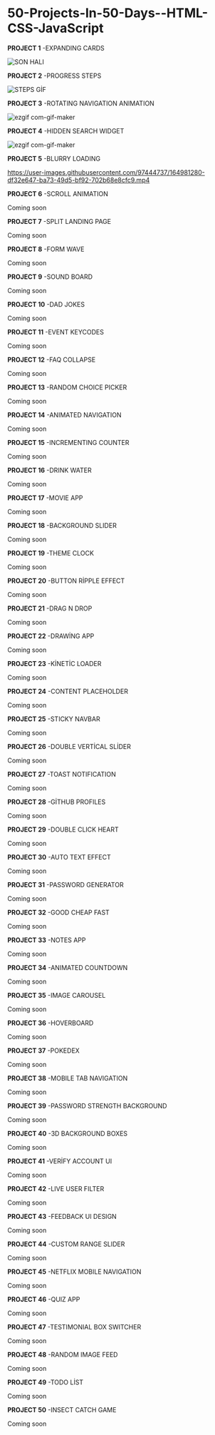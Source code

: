 # 50-Projects-In-50-Days--HTML-CSS-JavaScript


**PROJECT 1**
-EXPANDING CARDS


![SON HALI](https://user-images.githubusercontent.com/97444737/164299583-a8c27b97-6214-438c-9127-e4c59acc12d4.gif)




**PROJECT 2**
-PROGRESS STEPS




![STEPS GİF](https://user-images.githubusercontent.com/97444737/164291925-593de050-b3e7-4894-afc6-b748fda418c4.gif)




**PROJECT 3**
-ROTATING NAVIGATION ANIMATION


![ezgif com-gif-maker](https://user-images.githubusercontent.com/97444737/164516580-8427b652-aa92-4119-bce8-b1bc4734c26a.gif)






**PROJECT 4**
-HIDDEN SEARCH WIDGET


![ezgif com-gif-maker](https://user-images.githubusercontent.com/97444737/164688115-1b4c5078-4bc7-4e30-a63e-03401ce9fc93.gif)


**PROJECT 5**
-BLURRY LOADING






https://user-images.githubusercontent.com/97444737/164981280-df32e647-ba73-49d5-bf92-702b68e8cfc9.mp4






**PROJECT 6**
-SCROLL ANIMATION

Coming soon

**PROJECT 7**
-SPLIT LANDING PAGE	

Coming soon

**PROJECT 8**
-FORM WAVE

Coming soon

**PROJECT 9**
-SOUND BOARD

Coming soon

**PROJECT 10**
-DAD JOKES	

Coming soon

**PROJECT 11**
-EVENT KEYCODES

Coming soon

**PROJECT 12**
-FAQ COLLAPSE

Coming soon

**PROJECT 13**
-RANDOM CHOICE PICKER

Coming soon

**PROJECT 14**
-ANIMATED NAVIGATION	

Coming soon

**PROJECT 15**
-INCREMENTING COUNTER

Coming soon

**PROJECT 16**
-DRINK WATER

Coming soon

**PROJECT 17**
-MOVIE APP	

Coming soon

**PROJECT 18**
-BACKGROUND SLIDER

Coming soon

**PROJECT 19**
-THEME CLOCK

Coming soon

**PROJECT 20**
-BUTTON RİPPLE EFFECT

Coming soon

**PROJECT 21**
-DRAG N DROP

Coming soon

**PROJECT 22**
-DRAWİNG APP

Coming soon

**PROJECT 23**
-KİNETİC LOADER

Coming soon

**PROJECT 24**
-CONTENT PLACEHOLDER

Coming soon

**PROJECT 25**
-STICKY NAVBAR

Coming soon

**PROJECT 26**
-DOUBLE VERTİCAL SLİDER

Coming soon

**PROJECT 27**
-TOAST NOTIFICATION

Coming soon

**PROJECT 28**
-GİTHUB PROFILES

Coming soon

**PROJECT 29**
-DOUBLE CLICK HEART

Coming soon

**PROJECT 30**
-AUTO TEXT EFFECT

Coming soon

**PROJECT 31**
-PASSWORD GENERATOR	

Coming soon

**PROJECT 32**
-GOOD CHEAP FAST

Coming soon

**PROJECT 33**
-NOTES APP

Coming soon

**PROJECT 34**
-ANIMATED COUNTDOWN

Coming soon

**PROJECT 35**
-IMAGE CAROUSEL

Coming soon

**PROJECT 36**
-HOVERBOARD

Coming soon

**PROJECT 37**
-POKEDEX

Coming soon

**PROJECT 38**
-MOBILE TAB NAVIGATION

Coming soon

**PROJECT 39**
-PASSWORD STRENGTH BACKGROUND

Coming soon

**PROJECT 40**
-3D BACKGROUND BOXES

Coming soon

**PROJECT 41**
-VERİFY ACCOUNT UI

Coming soon

**PROJECT 42**
-LIVE USER FILTER

Coming soon

**PROJECT 43**
-FEEDBACK UI DESIGN

Coming soon

**PROJECT 44**
-CUSTOM RANGE SLIDER

Coming soon

**PROJECT 45**
-NETFLIX MOBILE NAVIGATION

Coming soon

**PROJECT 46**
-QUIZ APP	

Coming soon

**PROJECT 47**
-TESTIMONIAL BOX SWITCHER

Coming soon

**PROJECT 48**
-RANDOM IMAGE FEED

Coming soon

**PROJECT 49**
-TODO LİST

Coming soon

**PROJECT 50**
-INSECT CATCH GAME

Coming soon




